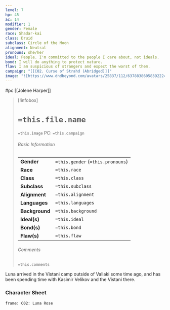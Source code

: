 ```yaml
---
level: 7
hp: 45
ac: 14
modifier: 1
gender: Female
race: Shadar-kai
class: Druid
subclass: Circle of the Moon
alignment: Neutral
pronouns: she/her
ideal: People. I'm committed to the people I care about, not ideals.
bond: I will do anything to protect nature.
flaw: I am suspicious of strangers and expect the worst of them.
campaign: "[[C02. Curse of Strahd (Abridged)]]"
image: "![https://www.dndbeyond.com/avatars/25837/112/637883860583922242.jpeg|250](https://www.dndbeyond.com/avatars/25837/112/637883860583922242.jpeg)"
---
```

 #pc [[Jolene Harper]]

> [!infobox]
> # `=this.file.name`
> `=this.image`
> PC: `=this.campaign`
> ###### Basic Information
> |  |  |
> | ---- | ---- |
> | **Gender** | `=this.gender` (`=this.pronouns`) |
> | **Race** | `=this.race` |
> | **Class** | `=this.class` |
> | **Subclass** | `=this.subclass` |
> | **Alignment** | `=this.alignment` |
> | **Languages** | `=this.languages` |
> | **Background** | `=this.background` |
> | **Ideal(s)** | `=this.ideal` |
> | **Bond(s)** | `=this.bond` |
> | **Flaw(s)** | `=this.flaw` |
> ###### Comments
> `=this.comments`

Luna arrived in the Vistani camp outside of Vallaki some time ago, and has been spending time with Kasimir Velikov and the Vistani there.

### Character Sheet

```custom-frames
frame: C02: Luna Rose
```
